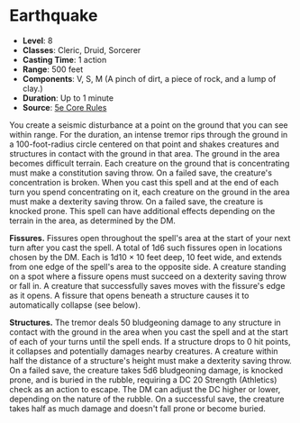 # Earthquake

- **Level**: 8
- **Classes**: Cleric, Druid, Sorcerer
- **Casting Time**: 1 action
- **Range**: 500 feet
- **Components**: V, S, M (A pinch of dirt, a piece of rock, and a lump of clay.)
- **Duration**: Up to 1 minute
- **Source**: [5e Core Rules](http://dnd.wizards.com/articles/features/systems-reference-document-srd)

You create a seismic disturbance at a point on the ground that you can see within range. For the duration, an intense tremor rips through the ground in a 100-foot-radius circle centered on that point and shakes creatures and structures in contact with the ground in that area. The ground in the area becomes difficult terrain. Each creature on the ground that is concentrating must make a constitution saving throw. On a failed save, the creature's concentration is broken. When you cast this spell and at the end of each turn you spend concentrating on it, each creature on the ground in the area must make a dexterity saving throw. On a failed save, the creature is knocked prone. This spell can have additional effects depending on the terrain in the area, as determined by the DM. 

**Fissures.** Fissures open throughout the spell's area at the start of your next turn after you cast the spell. A total of 1d6 such fissures open in locations chosen by the DM. Each is 1d10 × 10 feet deep, 10 feet wide, and extends from one edge of the spell's area to the opposite side. A creature standing on a spot where a fissure opens must succeed on a dexterity saving throw or fall in. A creature that successfully saves moves with the fissure's edge as it opens. A fissure that opens beneath a structure causes it to automatically collapse (see below). 

**Structures.** The tremor deals 50 bludgeoning damage to any structure in contact with the ground in the area when you cast the spell and at the start of each of your turns until the spell ends. If a structure drops to 0 hit points, it collapses and potentially damages nearby creatures. A creature within half the distance of a structure's height must make a dexterity saving throw. On a failed save, the creature takes 5d6 bludgeoning damage, is knocked prone, and is buried in the rubble, requiring a DC 20 Strength (Athletics) check as an action to escape. The DM can adjust the DC higher or lower, depending on the nature of the rubble. On a successful save, the creature takes half as much damage and doesn't fall prone or become buried.


